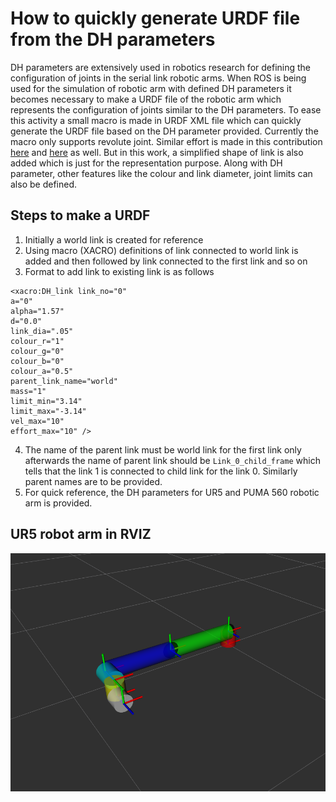 # How to quickly generate URDF file from the DH parameters #
DH parameters are extensively used in robotics research for defining the configuration of joints in the serial link robotic arms. When ROS is being used for the simulation of robotic arm with defined DH parameters it becomes necessary to make a URDF file of the robotic arm which represents the configuration of joints similar to the DH parameters. To ease this activity a small macro is made in URDF XML file which can quickly generate the URDF file based on the DH parameter provided. Currently the macro only supports revolute joint. Similar effort is made in this contribution [here](https://github.com/AdoHaha/DH2URDF) and [here](https://adohaha.github.io/DH2URDF/) as well.
But in this work, a simplified shape of link is also added which is just for the representation purpose. Along with DH parameter, other features like the colour and link diameter, joint limits can also be defined.

## Steps to make a URDF ##
1. Initially a world link is created for reference
2. Using macro (XACRO) definitions of link connected to world link is added and then followed by link connected to the first link and so on
3. Format to add link to existing link is as follows
```
<xacro:DH_link link_no="0"
a="0" 
alpha="1.57"
d="0.0"
link_dia=".05"
colour_r="1"
colour_g="0"
colour_b="0"
colour_a="0.5"
parent_link_name="world"
mass="1"
limit_min="3.14"
limit_max="-3.14"
vel_max="10"
effort_max="10" />
```
4. The name of the parent link must be world link for the first link only afterwards the name of parent link should be ```Link_0_child_frame``` which tells that the link 1 is connected to child link for the link 0. Similarly parent names are to be provided.
5. For quick reference, the DH parameters for UR5 and PUMA 560 robotic arm is provided.

## UR5 robot arm in RVIZ ##

![alt text](https://github.com/saurabhlanje/DH_parameters_to_URDF/blob/main/UR5.png)


